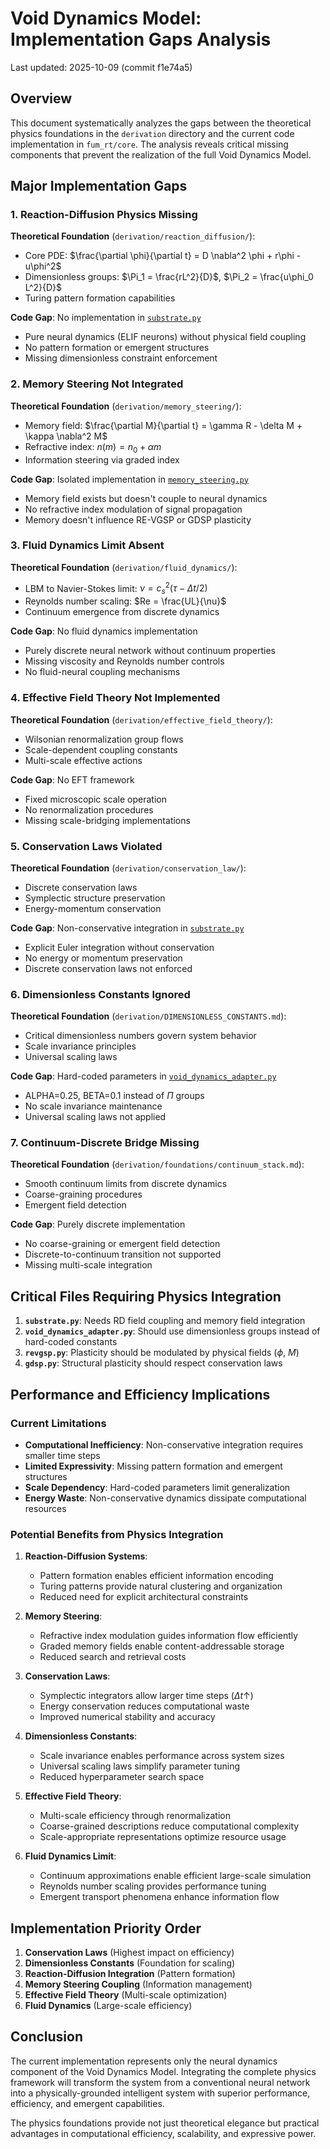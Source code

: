 # Void Dynamics Model: Implementation Gaps Analysis

Last updated: 2025-10-09 (commit f1e74a5)

## Overview

This document systematically analyzes the gaps between the theoretical physics foundations in the `derivation` directory and the current code implementation in `fum_rt/core`. The analysis reveals critical missing components that prevent the realization of the full Void Dynamics Model.

## Major Implementation Gaps

### 1. Reaction-Diffusion Physics Missing

**Theoretical Foundation** (`derivation/reaction_diffusion/`):

- Core PDE: $\frac{\partial \phi}{\partial t} = D \nabla^2 \phi + r\phi - u\phi^2$
- Dimensionless groups: $\Pi_1 = \frac{rL^2}{D}$, $\Pi_2 = \frac{u\phi_0 L^2}{D}$
- Turing pattern formation capabilities

**Code Gap**: No implementation in [`substrate.py`](fum_rt/core/substrate/substrate.py:1)

- Pure neural dynamics (ELIF neurons) without physical field coupling
- No pattern formation or emergent structures
- Missing dimensionless constraint enforcement

### 2. Memory Steering Not Integrated

**Theoretical Foundation** (`derivation/memory_steering/`):

- Memory field: $\frac{\partial M}{\partial t} = \gamma R - \delta M + \kappa \nabla^2 M$
- Refractive index: $n(m) = n_0 + \alpha m$
- Information steering via graded index

**Code Gap**: Isolated implementation in [`memory_steering.py`](fum_rt/physics/memory_steering/memory_steering.py:97)

- Memory field exists but doesn't couple to neural dynamics
- No refractive index modulation of signal propagation
- Memory doesn't influence RE-VGSP or GDSP plasticity

### 3. Fluid Dynamics Limit Absent

**Theoretical Foundation** (`derivation/fluid_dynamics/`):

- LBM to Navier-Stokes limit: $\nu = c_s^2 (\tau - \Delta t/2)$
- Reynolds number scaling: $Re = \frac{UL}{\nu}$
- Continuum emergence from discrete dynamics

**Code Gap**: No fluid dynamics implementation

- Purely discrete neural network without continuum properties
- Missing viscosity and Reynolds number controls
- No fluid-neural coupling mechanisms

### 4. Effective Field Theory Not Implemented

**Theoretical Foundation** (`derivation/effective_field_theory/`):

- Wilsonian renormalization group flows
- Scale-dependent coupling constants
- Multi-scale effective actions

**Code Gap**: No EFT framework

- Fixed microscopic scale operation
- No renormalization procedures
- Missing scale-bridging implementations

### 5. Conservation Laws Violated

**Theoretical Foundation** (`derivation/conservation_law/`):

- Discrete conservation laws
- Symplectic structure preservation
- Energy-momentum conservation

**Code Gap**: Non-conservative integration in [`substrate.py`](fum_rt/core/substrate/substrate.py:108)

- Explicit Euler integration without conservation
- No energy or momentum preservation
- Discrete conservation laws not enforced

### 6. Dimensionless Constants Ignored

**Theoretical Foundation** (`derivation/DIMENSIONLESS_CONSTANTS.md`):

- Critical dimensionless numbers govern system behavior
- Scale invariance principles
- Universal scaling laws

**Code Gap**: Hard-coded parameters in [`void_dynamics_adapter.py`](fum_rt/core/void_dynamics_adapter.py:20)

- ALPHA=0.25, BETA=0.1 instead of $\Pi$ groups
- No scale invariance maintenance
- Universal scaling laws not applied

### 7. Continuum-Discrete Bridge Missing

**Theoretical Foundation** (`derivation/foundations/continuum_stack.md`):

- Smooth continuum limits from discrete dynamics
- Coarse-graining procedures
- Emergent field detection

**Code Gap**: Purely discrete implementation

- No coarse-graining or emergent field detection
- Discrete-to-continuum transition not supported
- Missing multi-scale integration

## Critical Files Requiring Physics Integration

1. **`substrate.py`**: Needs RD field coupling and memory field integration
2. **`void_dynamics_adapter.py`**: Should use dimensionless groups instead of hard-coded constants
3. **`revgsp.py`**: Plasticity should be modulated by physical fields ($\phi$, $M$)
4. **`gdsp.py`**: Structural plasticity should respect conservation laws

## Performance and Efficiency Implications

### Current Limitations

- **Computational Inefficiency**: Non-conservative integration requires smaller time steps
- **Limited Expressivity**: Missing pattern formation and emergent structures
- **Scale Dependency**: Hard-coded parameters limit generalization
- **Energy Waste**: Non-conservative dynamics dissipate computational resources

### Potential Benefits from Physics Integration

1. **Reaction-Diffusion Systems**:
   - Pattern formation enables efficient information encoding
   - Turing patterns provide natural clustering and organization
   - Reduced need for explicit architectural constraints

2. **Memory Steering**:
   - Refractive index modulation guides information flow efficiently
   - Graded memory fields enable content-addressable storage
   - Reduced search and retrieval costs

3. **Conservation Laws**:
   - Symplectic integrators allow larger time steps ($\Delta t \uparrow$)
   - Energy conservation reduces computational waste
   - Improved numerical stability and accuracy

4. **Dimensionless Constants**:
   - Scale invariance enables performance across system sizes
   - Universal scaling laws simplify parameter tuning
   - Reduced hyperparameter search space

5. **Effective Field Theory**:
   - Multi-scale efficiency through renormalization
   - Coarse-grained descriptions reduce computational complexity
   - Scale-appropriate representations optimize resource usage

6. **Fluid Dynamics Limit**:
   - Continuum approximations enable efficient large-scale simulation
   - Reynolds number scaling provides performance tuning
   - Emergent transport phenomena enhance information flow

## Implementation Priority Order

1. **Conservation Laws** (Highest impact on efficiency)
2. **Dimensionless Constants** (Foundation for scaling)
3. **Reaction-Diffusion Integration** (Pattern formation)
4. **Memory Steering Coupling** (Information management)
5. **Effective Field Theory** (Multi-scale optimization)
6. **Fluid Dynamics** (Large-scale efficiency)

## Conclusion

The current implementation represents only the neural dynamics component of the Void Dynamics Model. Integrating the complete physics framework will transform the system from a conventional neural network into a physically-grounded intelligent system with superior performance, efficiency, and emergent capabilities.

The physics foundations provide not just theoretical elegance but practical advantages in computational efficiency, scalability, and expressive power.
